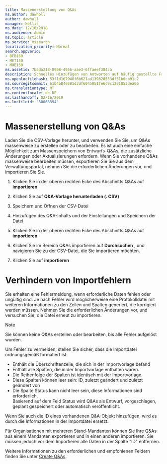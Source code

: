 ```yaml
---
title: Massenerstellung von Q&As
ms.author: dawholl
author: dawholl
manager: kellis
ms.date: 12/18/2018
ms.audience: Admin
ms.topic: article
ms.service: mssearch
localization_priority: Normal
search.appverid:
- BFB160
- MET150
- MOE150
ms.assetid: 7bada218-8908-4956-aae3-6ffaeef384ca
description: Schnelles Hinzufügen von Antworten auf häufig gestellte Fragen mit Importtools im Microsoft Search Admin Portal
ms.openlocfilehash: 53f1d167948f6b621ad139620553df51b0cb91c2
ms.sourcegitcommit: 61b4b84e581d3df6045851fe6c9c1291853dea06
ms.translationtype: MT
ms.contentlocale: de-DE
ms.lasthandoff: 02/16/2019
ms.locfileid: "30068394"
---
```

# <a name="bulk-create-qas"></a>Massenerstellung von Q&As

Laden Sie die CSV-Vorlage herunter, und verwenden Sie Sie, um Q&As massenweise zu erstellen oder zu bearbeiten. Es ist auch eine einfache Möglichkeit zum Massenspeichern von Entwurfs-Q&As, die zusätzliche Änderungen oder Aktualisierungen erfordern. Wenn Sie vorhandene Q&As massenweise bearbeiten müssen, exportieren Sie Sie aus dem Verwaltungsportal, nehmen Sie die erforderlichen Änderungen vor, und importieren Sie Sie.
  
1. Klicken Sie in der oberen rechten Ecke des Abschnitts Q&As auf **importieren**
    
2. Klicken Sie auf **Q&A-Vorlage herunterladen (. CSV)**
    
3. Speichern und Öffnen der CSV-Datei
    
4. Hinzufügen des Q&A-Inhalts und der Einstellungen und Speichern der Datei
    
5. Klicken Sie in der oberen rechten Ecke des Abschnitts Q&As auf **importieren**
    
6. Klicken Sie im Bereich Q&As importieren auf **Durchsuchen** , und navigieren Sie zu der CSV-Datei, die Sie importieren möchten. 
    
7. Klicken Sie auf **importieren**

# <a name="prevent-import-errors"></a>Verhindern von Importfehlern      
Sie erhalten eine Fehlermeldung, wenn erforderliche Daten fehlen oder ungültig sind. Je nach Fehler wird möglicherweise eine Protokolldatei mit weiteren Informationen zu den Zeilen und Spalten generiert, die korrigiert werden müssen. Nehmen Sie die erforderlichen Änderungen vor, und versuchen Sie, die Datei erneut zu importieren.

> [!NOTE]
> Sie können keine Q&As erstellen oder bearbeiten, bis alle Fehler aufgelöst wurden. 

Um Fehler zu vermeiden, stellen Sie sicher, dass die Importdatei ordnungsgemäß formatiert ist:
- Enthält die Überschriftenzeile, die sich in der Importvorlage befand
- Enthält alle Spalten, die in der Importvorlage enthalten waren.
- Die Reihenfolge der Spalten ist identisch mit der Importvorlage.
- Diese Spalten können leer sein: ID, zuletzt geändert und zuletzt geändert von
- Die Spalte Status kann nicht leer sein, diese Informationen sind erforderlich.  
Basierend auf dem Feld Status wird Q&As als Entwurf, vorgeschlagen, geplant gespeichert oder automatisch veröffentlicht.

Wenn Sie auch die ID eines vorhandenen Q&A-Objekt hinzufügen, wird es durch die Informationen in der Importdatei ersetzt.

Für Organisationen mit mehreren Stand-Mandanten können Sie Ihre Q&As aus einem Mandanten exportieren und in einen anderen importieren. Sie müssen jedoch vor dem Importieren alle Daten in der Spalte "ID" entfernen.

Weitere Informationen zu den erforderlichen und empfohlenen Feldern finden Sie unter [Create Q&As](create-qas.md).

  


